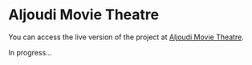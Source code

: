 # Aljoudi Movie Theatre

You can access the live version of the project at <a href="https://movie-theatre.aljoudi.ca/" target="_blank" title="Aljoudi Movie Theatre">Aljoudi Movie Theatre</a>.

In progress...
